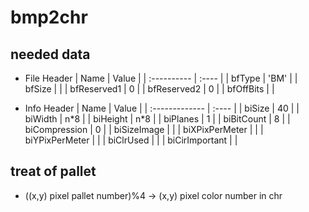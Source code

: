 # bmp2chr
## needed data
* File Header
| Name        | Value |
| :---------- | :---- |
| bfType      | 'BM'  |
| bfSize      |       |
| bfReserved1 | 0     |
| bfReserved2 | 0     |
| bfOffBits   |       |

* Info Header
| Name           | Value |
| :------------- | :---- |
| biSize         | 40    |
| biWidth        | n\*8  |
| biHeight       | n\*8  |
| biPlanes       | 1     |
| biBitCount     | 8     |
| biCompression  | 0     |
| biSizeImage    |       |
| biXPixPerMeter |       |
| biYPixPerMeter |       |
| biClrUsed      |       |
| biCirImportant |       |


## treat of pallet
* ((x,y) pixel pallet number)%4 -> (x,y) pixel color number in chr
